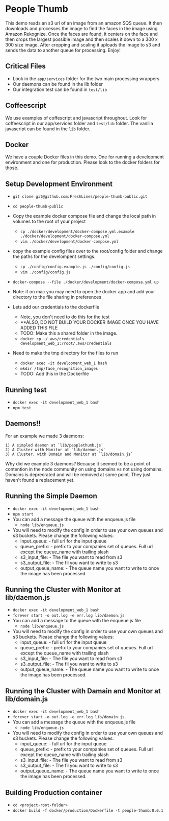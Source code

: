 # People Thumb

This demo reads an s3 url of an image from an amazon SQS queue.  It then downloads and processes the image to find the faces in the image using Amazon Rekognize.  Once the faces are found, it centers on the face and then crops the largest possible image and then scales it down to a 300 x 300 size image.  After cropping and scaling it uploads the image to s3 and sends the data to another queue for processing. Enjoy!


## Critical Files

* Look in the `app/services` folder for the two main processing wrappers
* Our daemons can be found in the lib folder
* Our integration test can be found in `test/lib`


## Coffeescript

We use examples of coffescript and javascript throughout.  Look for coffeescript in our app/services folder and `test/lib` folder.  The vanilla javascript can be found in the `lib` folder.

## Docker

We have a couple Docker files in this demo.  One for running a development environment and one for production.  Please look to the docker folders for those.

## Setup Development Environment

* `git clone git@github.com:FreshLines/people-thumb-public.git`

* `cd people-thumb-public`

* Copy the example docker compose file and change the local path in volumes to the root of your project

	* `cp ./docker/development/docker-compose.yml.example ./docker/development/docker-compose.yml`
    * `vim ./docker/development/docker-compose.yml`

* copy the example config files over to the root/config folder and change the paths for the develompent settings.

    * `cp ./config/config.example.js ./config/config.js`
    * `vim ./config/config.js`


* `docker-compose --file ./docker/development/docker-compose.yml up`
* Note: if on mac you may need to open the docker app and add your directory to the file sharing in preferences

* Lets add our credentials to the dockerfile
	* Note, you don't need to do this for the test
	* **ALSO, DO NOT BUILD YOUR DOCKER IMAGE ONCE YOU HAVE ADDED THIS FILE
	* TODO:  Make this a shared folder in the image.
	* `docker cp ~/.aws/credentials development_web_1:/root/.aws/credentials`

* Need to make the tmp directory for the files to run
	* `docker exec -it development_web_1 bash`
	* `mkdir /tmp/face_recognition_images`
    * TODO: Add this in the Dockerfile

## Running test
* `docker exec -it development_web_1 bash`
* `npm test`

## Daemons!!

For an example we made 3 daemons:
		
	1) A simpled daemon at `lib/peoplethumb.js`
	2) A Cluster with Monitor at `lib/daemon.js`
	3) A Cluster, with Domain and Monitor at `lib/domain.js`
		
Why did we example 3 daemons?  Because it seemed to be a point of contention in the node community on using domains vs not using domains.  Domains is deprecrated and will be removed at some point.  They just haven't found a replacement yet.  	

## Running the Simple Daemon
* `docker exec -it development_web_1 bash`
* `npm start`
* You can add a message the queue with the enqueue.js file
	* `node lib/enqueue.js`
* You will need to modify the config in order to use your own queues and s3 buckets.  Please change the following values:
   * input_queue: - full url for the input queue
   * queue_prefix: - prefix to your companies set of queues.  Full url except the queue_name with trailing slash
   * s3_input_file: - The file you want to read from s3
   * s3_output_file: - The fil you want to write to s3
   * output_queue_name: - The queue name you want to write to once the image has been processed.

## Running the Cluster with Monitor at lib/daemon.js
* `docker exec -it development_web_1 bash`
* `forever start -o out.log -e err.log lib/daemon.js`
* You can add a message to the queue with the enqueue.js file
	* `node lib/enqueue.js`
* You will need to modify the config in order to use your own queues and s3 buckets.  Please change the following values:
   * input_queue: - full url for the input queue
   * queue_prefix: - prefix to your companies set of queues.  Full url except the queue_name with trailing slash
   * s3_input_file: - The file you want to read from s3
   * s3_output_file: - The fil you want to write to s3
   * output_queue_name: - The queue name you want to write to once the image has been processed.


## Running the Cluster with Damain and Monitor at lib/domain.js
* `docker exec -it development_web_1 bash`
* `forever start -o out.log -e err.log lib/domain.js`
* You can add a message the queue with the enqueue.js file
	* `node lib/enqueue.js`
* You will need to modify the config in order to use your own queues and s3 buckets.  Please change the following values:
   * input_queue: - full url for the input queue
   * queue_prefix: - prefix to your companies set of queues.  Full url except the queue_name with trailing slash
   * s3_input_file: - The file you want to read from s3
   * s3_output_file: - The fil you want to write to s3
   * output_queue_name: - The queue name you want to write to once the image has been processed.


## Building Production container
* `cd <project-root-folder>` 
* `docker build -f docker/production/Dockerfile -t people-thumb:0.0.1 . `







